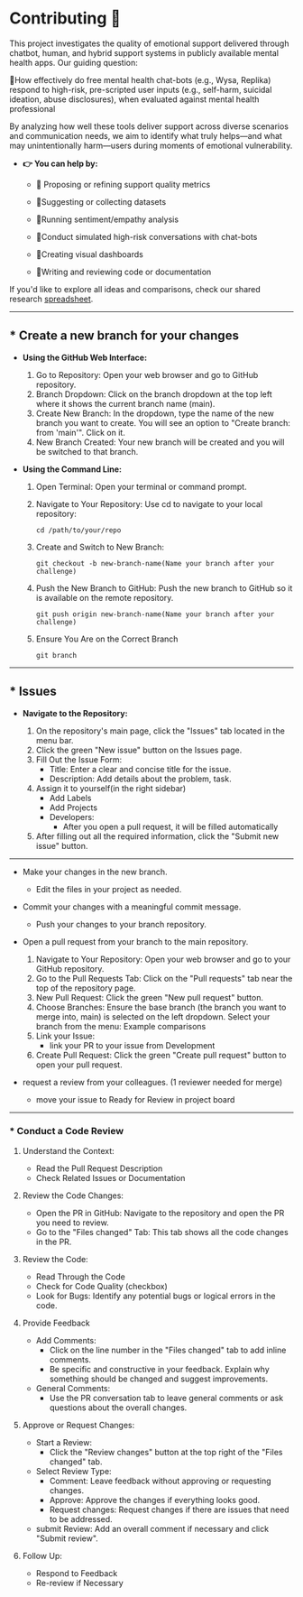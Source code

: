 # Contributing 🤝

  This project investigates the quality of emotional support delivered through
  chatbot, human, and hybrid support systems in publicly available mental
  health apps. Our guiding question:

  🔹How effectively do free mental health chat-bots (e.g., Wysa, Replika)
    respond to high-risk, pre-scripted user inputs (e.g., self-harm, suicidal
    ideation, abuse disclosures), when evaluated against mental health
    professional

  By analyzing how well these tools deliver support across diverse scenarios and
  communication needs, we aim to identify what truly helps—and what may
  unintentionally harm—users during moments of emotional vulnerability.

* **👉 You can help by:**

  * 🔹 Proposing or refining support quality metrics

  * 🔹Suggesting or collecting datasets

  * 🔹Running sentiment/empathy analysis

  * 🔹Conduct simulated high-risk conversations with chat-bots

  * 🔹Creating visual dashboards

  * 🔹Writing and reviewing code or documentation

If you'd like to explore all ideas and comparisons, check our shared research [spreadsheet](https://tinyurl.com/3r5a5jee).

---

## * Create a new branch for your changes

* **Using the GitHub Web Interface:**

  1. Go to Repository: Open your web browser and go to GitHub repository.
  2. Branch Dropdown: Click on the branch dropdown at the top left where it shows
     the current branch name (main).
  3. Create New Branch: In the dropdown, type the name of the new branch you want
     to create. You will see an option to "Create branch: from 'main'". Click on
     it.
  4. New Branch Created: Your new branch will be created and you will be switched
     to that branch.

* **Using the Command Line:**

  1. Open Terminal: Open your terminal or command prompt.
  2. Navigate to Your Repository: Use cd to navigate to your local repository:

     ```terminal
     cd /path/to/your/repo
     ```

  3. Create and Switch to New Branch:

     ```terminal
     git checkout -b new-branch-name(Name your branch after your challenge)
     ```

  4. Push the New Branch to GitHub: Push the new branch to GitHub so it is
     available on the remote repository.

     ```terminal
     git push origin new-branch-name(Name your branch after your challenge)
     ```

  5. Ensure You Are on the Correct Branch

     ```terminal
     git branch
     ```

---

## * Issues

* **Navigate to the Repository:**

  1. On the repository's main page, click the "Issues" tab located in the menu
      bar.
  2. Click the green "New issue" button on the Issues page.
  3. Fill Out the Issue Form:
      * Title: Enter a clear and concise title for the issue.
      * Description: Add details about the problem, task.
  4. Assign it to yourself(in the right sidebar)
      * Add Labels
      * Add Projects
      * Developers:
         * After you open a pull request, it will be filled automatically
  5. After filling out all the required information, click the "Submit new issue"
      button.

---

* Make your changes in the new branch.
  * Edit the files in your project as needed.

* Commit your changes with a meaningful commit message.
  * Push your changes to your branch repository.

* Open a pull request from your branch to the main repository.
   1. Navigate to Your Repository:
      Open your web browser and go to your GitHub repository.
   2. Go to the Pull Requests Tab:
      Click on the "Pull requests" tab near the top of the repository page.
   3. New Pull Request:
      Click the green "New pull request" button.
   4. Choose Branches:
      Ensure the base branch (the branch you want to merge into, main) is selected
      on the left dropdown.
      Select your branch from the menu: Example comparisons
   5. Link your Issue:
      * link your PR to your issue from Development
   6. Create Pull Request:
      Click the green "Create pull request" button to open your pull request.

* request a review from your colleagues. (1 reviewer needed for merge)
  * move your issue to Ready for Review in project board

---

### * Conduct a Code Review

   1. Understand the Context:
      * Read the Pull Request Description
      * Check Related Issues or Documentation

   2. Review the Code Changes:
      * Open the PR in GitHub: Navigate to the repository and open the PR you need
      to review.
      * Go to the "Files changed" Tab: This tab shows all the code changes in the
      PR.

   3. Review the Code:
      * Read Through the Code
      * Check for Code Quality (checkbox)
      * Look for Bugs: Identify any potential bugs or logical errors in the code.

   4. Provide Feedback
      * Add Comments:
        * Click on the line number in the "Files changed" tab to add inline comments.
        * Be specific and constructive in your feedback. Explain why something should
          be changed and suggest improvements.
      * General Comments:
        * Use the PR conversation tab to leave general comments or ask questions
        about the overall changes.

   5. Approve or Request Changes:
      * Start a Review:
        * Click the "Review changes" button at the top right of the "Files changed"
        tab.
      * Select Review Type:
        * Comment: Leave feedback without approving or requesting changes.
        * Approve: Approve the changes if everything looks good.
        * Request changes: Request changes if there are issues that need to be addressed.
      * submit Review: Add an overall comment if necessary and click "Submit review".
   6. Follow Up:
      * Respond to Feedback
      * Re-review if Necessary
